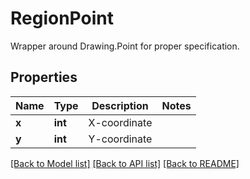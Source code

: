# RegionPoint

Wrapper around Drawing.Point for proper specification.

## Properties

Name | Type | Description | Notes
---- | ---- | ----------- | -----
**x** | **int** | X-coordinate | 
**y** | **int** | Y-coordinate | 

[[Back to Model list]](../README.md#documentation-for-models) [[Back to API list]](../README.md#documentation-for-api-endpoints) [[Back to README]](../README.md)
